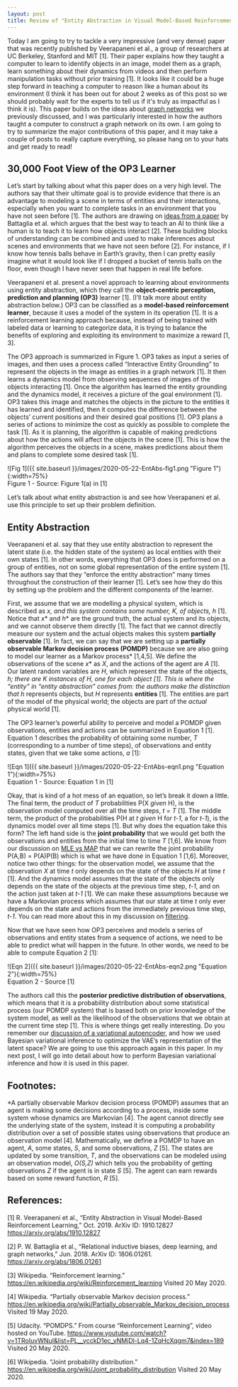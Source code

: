 ```yaml
---
layout: post
title: Review of "Entity Abstraction in Visual Model-Based Reinforcement Learning"
---
```


Today I am going to try to tackle a very impressive (and very dense) paper that was recently published by Veerapaneni et al., a group of researchers at UC Berkeley, Stanford and MIT [1]. Their paper explains how they taught a computer to learn to identify objects in an image, model them as a graph, learn something about their dynamics from videos and then perform manipulation tasks without prior training [1]. It looks like it could be a huge step forward in teaching a computer to reason like a human about its environment (I think it has been out for about 2 weeks as of this post so we should probably wait for the experts to tell us if it's truly as impactful as I think it is). This paper builds on the ideas about [graph networks](https://sassafras13.github.io/GNs/) we previously discussed, and I was particularly interested in how the authors taught a computer to construct a graph network on its own. I am going to try to summarize the major contributions of this paper, and it may take a couple of posts to really capture everything, so please hang on to your hats and get ready to read!

## 30,000 Foot View of the OP3 Learner

Let’s start by talking about what this paper does on a very high level. The authors say that their ultimate goal is to provide evidence that there is an advantage to modeling a scene in terms of entities and their interactions, especially when you want to complete tasks in an environment that you have not seen before [1]. The authors are drawing on [ideas from a paper](https://sassafras13.github.io/GNs/) by Battaglia et al. which argues that the best way to teach an AI to think like a human is to teach it to learn how objects interact [2]. These building blocks of understanding can be combined and used to make inferences about scenes and environments that we have not seen before [2]. For instance, if I know how tennis balls behave in Earth’s gravity, then I can pretty easily imagine what it would look like if I dropped a bucket of tennis balls on the floor, even though I have never seen that happen in real life before. 

Veerapaneni et al. present a novel approach to learning about environments using entity abstraction, which they call the **object-centric perception, prediction and planning (OP3)** learner [1]. (I’ll talk more about entity abstraction below.) OP3 can be classified as a **model-based reinforcement learner**, because it uses a model of the system in its operation [1]. It is a reinforcement learning approach because, instead of being trained with labeled data or learning to categorize data, it is trying to balance the benefits of exploring and exploiting its environment to maximize a reward [1, 3]. 

The OP3 approach is summarized in Figure 1. OP3 takes as input a series of images, and then uses a process called “Interactive Entity Grounding” to represent the objects in the image as entities in a graph network [1]. It then learns a dynamics model from observing sequences of images of the objects interacting [1]. Once the algorithm has learned the entity grounding and the dynamics model, it receives a picture of the goal environment [1]. OP3 takes this image and matches the objects in the picture to the entities it has learned and identified, then it computes the difference between the objects’ current positions and their desired goal positions [1]. OP3 plans a series of actions to minimize the cost as quickly as possible to complete the task [1]. As it is planning, the algorithm is capable of making predictions about how the actions will affect the objects in the scene [1]. This is how the algorithm perceives the objects in a scene, makes predictions about them and plans to complete some desired task [1]. 

![Fig 1]({{ site.baseurl }}/images/2020-05-22-EntAbs-fig1.png "Figure 1"){:width=75%}     
Figure 1 - Source: Figure 1(a) in [1]    

Let’s talk about what entity abstraction is and see how Veerapaneni et al. use this principle to set up their problem definition. 

## Entity Abstraction

Veerapaneni et al. say that they use entity abstraction to represent the latent state (i.e. the hidden state of the system) as local entities with their own states [1]. In other words, everything that OP3 does is performed on a group of entities, not on some global representation of the entire system [1]. The authors say that they “enforce the entity abstraction” many times throughout the construction of their learner [1].  Let’s see how they do this by setting up the problem and the different components of the learner. 

First, we assume that we are modelling a physical system, which is described as _x_*, and this system contains some number, K, of objects, _h_* [1]. Notice that _x_* and _h_* are the ground truth, the actual system and its objects, and we cannot observe them directly [1]. The fact that we cannot directly measure our system and the actual objects makes this system **partially observable** [1]. In fact, we can say that we are setting up a **partially observable Markov decision process (POMDP)** because we are also going to model our learner as a Markov process* [1,4,5]. We define the observations of the scene _x_* as _X_, and the actions of the agent are _A_ [1]. Our latent random variables are _H_, which represent the state of the objects, _h_*; there are K instances of _H_, one for each object [1]. This is where the “entity” in “entity abstraction” comes from: the authors make the distinction that _h_* represents objects, but _H_ represents **entities** [1]. The entities are part of the model of the physical world; the objects are part of the _actual_ physical world [1]. 

The OP3 learner’s powerful ability to perceive and model a POMDP given observations, entities and actions can be summarized in Equation 1 [1]. Equation 1 describes the probability of obtaining some number, _T_ (corresponding to a number of time steps), of observations and entity states, given that we take some actions, _a_ [1]: 

![Eqn 1]({{ site.baseurl }}/images/2020-05-22-EntAbs-eqn1.png "Equation 1"){:width=75%}     
Equation 1 - Source: Equation 1 in [1]     

Okay, that is kind of a hot mess of an equation, so let’s break it down a little. The final term, the product of _T_ probabilities P(X _given_ H), is the observation model computed over all the time steps, _t_ = _T_ [1]. The middle term, the product of the probabilities P(H at _t_ _given_ H for _t-1_, a for _t-1_), is the dynamics model over all time steps [1]. But why does the equation take this form? The left hand side is the **joint probability** that we would get both the observations and entities from the initial time to time _T_ [1,6]. We know from our discussion on [MLE vs MAP](https://sassafras13.github.io/MLEvsMAP/) that we can rewrite the joint probability P(A,B) = P(A)P(B) which is what we have done in Equation 1 [1,6]. Moreover, notice two other things: for the observation model, we assume that the observation _X_ at time _t_  only depends on the state of the objects _H_ at time _t_ [1]. And the dynamics model assumes that the state of the objects only depends on the state of the objects at the previous time step, _t-1_, and on the action just taken at _t-1_ [1]. We can make these assumptions because we have a Markovian process which assumes that our state at time _t_ only ever depends on the state and actions from the immediately previous time step, _t-1_. You can read more about this in my discussion on [filtering](https://sassafras13.github.io/Filters/). 

Now that we have seen how OP3 perceives and models a series of observations and entity states from a sequence of actions, we need to be able to predict what will happen in the future. In other words, we need to be able to compute Equation 2 [1]: 

![Eqn 2]({{ site.baseurl }}/images/2020-05-22-EntAbs-eqn2.png "Equation 2"){:width=75%}     
Equation 2 - Source [1]     

The authors call this the **posterior predictive distribution of observations**, which means that it is a probability distribution about some statistical process (our POMDP system) that is based both on prior knowledge of the system model, as well as the likelihood of the observations that we obtain at the current time step [1]. This is where things get really interesting. Do you remember our [discussion of a variational autoencoder](https://sassafras13.github.io/VAE/), and how we used Bayesian variational inference to optimize the VAE’s representation of the latent space? We are going to use this approach again in this paper. In my next post, I will go into detail about how to perform Bayesian variational inference and how it is used in this paper. 

## Footnotes: 
*A partially observable Markov decision process (POMDP) assumes that an agent is making some decisions according to a process, inside some system whose dynamics are Markovian [4]. The agent cannot directly see the underlying state of the system, instead it is computing a probability distribution over a set of possible states using observations that produce an observation model [4]. Mathematically, we define a POMDP to have an agent, _A_, some states, _S_, and some observations, _Z_ [5]. The states are updated by some transition, _T_, and the observations can be modeled using an observation model, _O(S,Z)_ which tells you the probability of getting observations _Z_ if the agent is in state _S_ [5]. The agent can earn rewards based on some reward function, _R_ [5]. 

## References: 

[1] R. Veerapaneni et al., “Entity Abstraction in Visual Model-Based Reinforcement Learning,” Oct. 2019. ArXiv ID: 1910.12827 <https://arxiv.org/abs/1910.12827> 

[2] P. W. Battaglia et al., “Relational inductive biases, deep learning, and graph networks,” Jun. 2018. ArXiv ID: 1806.01261. <https://arxiv.org/abs/1806.01261> 

[3] Wikipedia. “Reinforcement learning.” <https://en.wikipedia.org/wiki/Reinforcement_learning> Visited 20 May 2020. 

[4] Wikipedia. “Partially observable Markov decision process.” <https://en.wikipedia.org/wiki/Partially_observable_Markov_decision_process> Visited 19 May 2020. 

[5] Udacity. “POMDPS.” From course “Reinforcement Learning”, video hosted on YouTube. <https://www.youtube.com/watch?v=1TRoIuvWNuI&list=PL__ycckD1ec_yNMjDl-Lq4-1ZqHcXqgm7&index=189> Visited 20 May 2020. 

[6] Wikipedia. “Joint probability distribution.” <https://en.wikipedia.org/wiki/Joint_probability_distribution> Visited 20 May 2020. 
